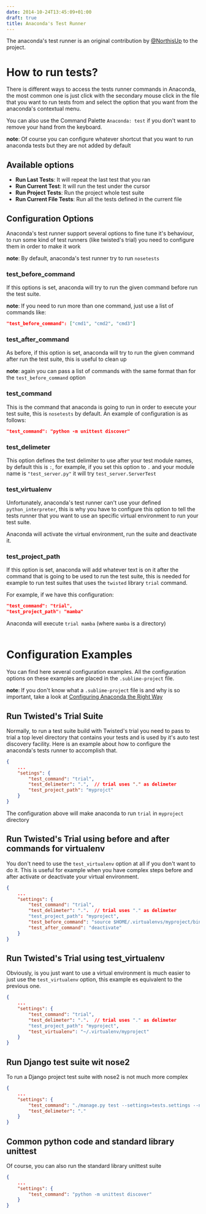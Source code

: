 ```yaml
---
date: 2014-10-24T13:45:09+01:00
draft: true
title: Anaconda's Test Runner
---
```


The anaconda's test runner is an original contribution by [@NorthisUp](https://github.com/NorthIsUp)
to the project.

# How to run tests?

There is different ways to access the tests runner commands in Anaconda, the
most common one is just click with the secondary mouse click in the file that
you want to run tests from and select the option that you want from the
anaconda's contextual menu.

You can also use the Command Palette `Anaconda: test` if you don't want to
remove your hand from the keyboard.

**note**: Of course you can configure whatever shortcut that you want to run
anaconda tests but they are not added by default

## Available options

* **Run Last Tests**: It will repeat the last test that you ran
* **Run Current Test**: It will run the test under the cursor
* **Run Project Tests**: Run the project whole test suite
* **Run Current File Tests**: Run all the tests defined in the current file

## Configuration Options

Anaconda's test runner support several options to fine tune it's behaviour,
to run some kind of test runners (like twisted's trial) you need to configure
them in order to make it work

**note**: By default, anaconda's test runner try to run `nosetests`

### test_before_command

If this options is set, anaconda will try to run the given command before run
the test suite.

**note**: If you need to run more than one command, just use a list of
commands like:

```json
"test_before_command": ["cmd1", "cmd2", "cmd3"]
```

### test_after_command

As before, if this option is set, anaconda will try to run the given command
after run the test suite, this is useful to clean up

**note**: again you can pass a list of commands with the same format than for
the `test_before_command` option

### test_command

This is the command that anaconda is going to run in order to execute your
test suite, this is `nosetests` by default. An example of configuration is
as follows:

```json
"test_command": "python -m unittest discover"
```

### test_delimeter

This option defines the test delimiter to use after your test module names,
by default this is `:`, for example, if you set this option to `.` and your
module name is `"test_server.py"` it will try `test_server.ServerTest`

### test_virtualenv

Unfortunately, anaconda's test runner can't use your defined
`python_interpreter`, this is why you have to configure this option to tell
the tests runner that you want to use an specific virtual environment to run
your test suite.

Anaconda will activate the virtual environment, run the suite and deactivate it.

### test_project_path

If this option is set, anaconda will add whatever text is on it after the
command that is going to be used to run the test suite, this is needed for
example to run test suites that uses the `twisted` library `trial` command.

For example, if we have this configuration:

```json
"test_command": "trial",
"test_project_path": "mamba"
```

Anaconda will execute `trial mamba` (where `mamba` is a directory)
<br><br>

# Configuration Examples

You can find here several configuration examples. All the configuration
options on these examples are placed in the `.sublime-project` file.

**note**: If you don't know what a `.sublime-project` file is and why is
so important, take a look at [Configuring Anaconda the Right Way](/anaconda/anaconda_settings/)

## Run Twisted's Trial Suite

Normally, to run a test suite build with Twisted's trial you need to pass to
trial a top level directory that contains your tests and is used by it's auto
test discovery facility. Here is an example about how to configure the
anaconda's tests runner to accomplish that.

```json
{
    ...
    "setings": {
        "test_command": "trial",
        "test_delimeter": ".",  // trial uses "." as delimeter
        "test_project_path": "myprojct"
    }
}
```

The configuration above will make anaconda to run `trial` in `myproject`
directory

## Run Twisted's Trial using before and after commands for virtualenv

You don't need to use the `test_virtualenv` option at all if you don't want
to do it. This is useful for example when you have complex steps before and
after activate or deactivate your virtual environment.

```json
{
    ...
    "settings": {
        "test_command": "trial",
        "test_delimeter": ".".  // trial uses "." as delimeter
        "test_project_path": "myproject",
        "test_before_command": "source $HOME/.virtualenvs/myproject/bin/python",
        "test_after_command": "deactivate"
    }
}
```

## Run Twisted's Trial using test_virtualenv

Obviously, is you just want to use a virtual environment is much easier to
just use the `test_virtualenv` option, this example es equivalent to the
previous one.

```json
{
    ...
    "settings": {
        "test_command": "trial",
        "test_delimeter": ".".  // trial uses "." as delimeter
        "test_project_path": "myproject",
        "test_virtualenv": "~/.virtualenv/myproject"
    }
}
```

## Run Django test suite wit nose2

To run a Django project test suite with nose2 is not much more complex

```json
{
    ...
    "settings": {
        "test_command": "./manage.py test --settings=tests.settings --noinput",
        "test_delimeter": "."
    }
}
```

## Common python code and standard library unittest

Of course, you can also run the standard library unittest suite

```json
{
    ...
    "settings": {
        "test_command": "python -m unittest discover"
    }
}
```
